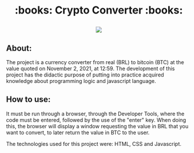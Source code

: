 <h1><p align="center">
:books: Crypto Converter :books:
</p></h1>

<p align="center"><img src ="https://user-images.githubusercontent.com/83819706/171967634-bc3f8623-a6af-46f2-8ab8-c29ef500c94b.jpeg"/>
</p>

<h2>About:</h2>

The project is a currency converter from real (BRL) to bitcoin (BTC) at the value quoted on November 2, 2021, at 12:59.
The development of this project has the didactic purpose of putting into practice acquired knowledge about programming logic and javascript language.

<h2>How to use:</h2>

It must be run through a browser, through the Developer Tools, where the code must be entered, followed by the use of the "enter" key. When doing this, the browser will display a window requesting the value in BRL that you want to convert, to later return the value in BTC to the user.

The technologies used for this project were: HTML, CSS and Javascript. 
